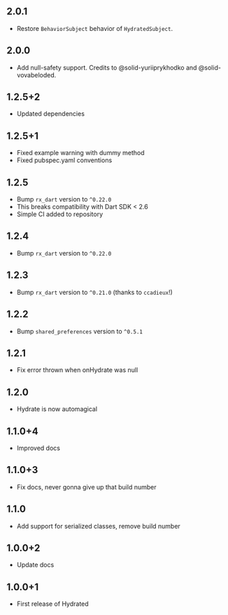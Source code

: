 ## 2.0.1

- Restore `BehaviorSubject` behavior of `HydratedSubject`.

## 2.0.0

- Add null-safety support. Credits to @solid-yuriiprykhodko and @solid-vovabeloded.

## 1.2.5+2

- Updated dependencies

## 1.2.5+1

- Fixed example warning with dummy method
- Fixed pubspec.yaml conventions

## 1.2.5

- Bump `rx_dart` version to `^0.22.0`
- This breaks compatibility with Dart SDK < 2.6
- Simple CI added to repository

## 1.2.4

- Bump `rx_dart` version to `^0.22.0`

## 1.2.3

- Bump `rx_dart` version to `^0.21.0` (thanks to `ccadieux`!)

## 1.2.2

- Bump `shared_preferences` version to `^0.5.1`

## 1.2.1

- Fix error thrown when onHydrate was null

## 1.2.0

- Hydrate is now automagical

## 1.1.0+4

- Improved docs

## 1.1.0+3

- Fix docs, never gonna give up that build number

## 1.1.0

- Add support for serialized classes, remove build number

## 1.0.0+2

- Update docs

## 1.0.0+1

- First release of Hydrated

